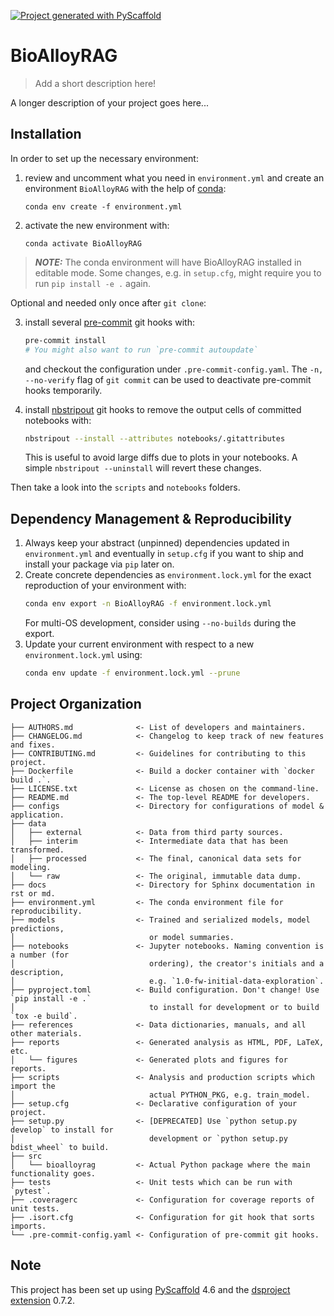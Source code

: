 [![Project generated with PyScaffold](https://img.shields.io/badge/-PyScaffold-005CA0?logo=pyscaffold)](https://pyscaffold.org/)
<!-- These are examples of badges you might also want to add to your README. Update the URLs accordingly.
[![Built Status](https://api.cirrus-ci.com/github/<USER>/BioAlloyRAG.svg?branch=main)](https://cirrus-ci.com/github/<USER>/BioAlloyRAG)
[![ReadTheDocs](https://readthedocs.org/projects/BioAlloyRAG/badge/?version=latest)](https://BioAlloyRAG.readthedocs.io/en/stable/)
[![Coveralls](https://img.shields.io/coveralls/github/<USER>/BioAlloyRAG/main.svg)](https://coveralls.io/r/<USER>/BioAlloyRAG)
[![PyPI-Server](https://img.shields.io/pypi/v/BioAlloyRAG.svg)](https://pypi.org/project/BioAlloyRAG/)
[![Conda-Forge](https://img.shields.io/conda/vn/conda-forge/BioAlloyRAG.svg)](https://anaconda.org/conda-forge/BioAlloyRAG)
[![Monthly Downloads](https://pepy.tech/badge/BioAlloyRAG/month)](https://pepy.tech/project/BioAlloyRAG)
[![Twitter](https://img.shields.io/twitter/url/http/shields.io.svg?style=social&label=Twitter)](https://twitter.com/BioAlloyRAG)
-->

# BioAlloyRAG

> Add a short description here!

A longer description of your project goes here...

## Installation

In order to set up the necessary environment:

1. review and uncomment what you need in `environment.yml` and create an environment `BioAlloyRAG` with the help of [conda]:
   ```
   conda env create -f environment.yml
   ```
2. activate the new environment with:
   ```
   conda activate BioAlloyRAG
   ```

> **_NOTE:_**  The conda environment will have BioAlloyRAG installed in editable mode.
> Some changes, e.g. in `setup.cfg`, might require you to run `pip install -e .` again.


Optional and needed only once after `git clone`:

3. install several [pre-commit] git hooks with:
   ```bash
   pre-commit install
   # You might also want to run `pre-commit autoupdate`
   ```
   and checkout the configuration under `.pre-commit-config.yaml`.
   The `-n, --no-verify` flag of `git commit` can be used to deactivate pre-commit hooks temporarily.

4. install [nbstripout] git hooks to remove the output cells of committed notebooks with:
   ```bash
   nbstripout --install --attributes notebooks/.gitattributes
   ```
   This is useful to avoid large diffs due to plots in your notebooks.
   A simple `nbstripout --uninstall` will revert these changes.


Then take a look into the `scripts` and `notebooks` folders.

## Dependency Management & Reproducibility

1. Always keep your abstract (unpinned) dependencies updated in `environment.yml` and eventually
   in `setup.cfg` if you want to ship and install your package via `pip` later on.
2. Create concrete dependencies as `environment.lock.yml` for the exact reproduction of your
   environment with:
   ```bash
   conda env export -n BioAlloyRAG -f environment.lock.yml
   ```
   For multi-OS development, consider using `--no-builds` during the export.
3. Update your current environment with respect to a new `environment.lock.yml` using:
   ```bash
   conda env update -f environment.lock.yml --prune
   ```
## Project Organization

```
├── AUTHORS.md              <- List of developers and maintainers.
├── CHANGELOG.md            <- Changelog to keep track of new features and fixes.
├── CONTRIBUTING.md         <- Guidelines for contributing to this project.
├── Dockerfile              <- Build a docker container with `docker build .`.
├── LICENSE.txt             <- License as chosen on the command-line.
├── README.md               <- The top-level README for developers.
├── configs                 <- Directory for configurations of model & application.
├── data
│   ├── external            <- Data from third party sources.
│   ├── interim             <- Intermediate data that has been transformed.
│   ├── processed           <- The final, canonical data sets for modeling.
│   └── raw                 <- The original, immutable data dump.
├── docs                    <- Directory for Sphinx documentation in rst or md.
├── environment.yml         <- The conda environment file for reproducibility.
├── models                  <- Trained and serialized models, model predictions,
│                              or model summaries.
├── notebooks               <- Jupyter notebooks. Naming convention is a number (for
│                              ordering), the creator's initials and a description,
│                              e.g. `1.0-fw-initial-data-exploration`.
├── pyproject.toml          <- Build configuration. Don't change! Use `pip install -e .`
│                              to install for development or to build `tox -e build`.
├── references              <- Data dictionaries, manuals, and all other materials.
├── reports                 <- Generated analysis as HTML, PDF, LaTeX, etc.
│   └── figures             <- Generated plots and figures for reports.
├── scripts                 <- Analysis and production scripts which import the
│                              actual PYTHON_PKG, e.g. train_model.
├── setup.cfg               <- Declarative configuration of your project.
├── setup.py                <- [DEPRECATED] Use `python setup.py develop` to install for
│                              development or `python setup.py bdist_wheel` to build.
├── src
│   └── bioalloyrag         <- Actual Python package where the main functionality goes.
├── tests                   <- Unit tests which can be run with `pytest`.
├── .coveragerc             <- Configuration for coverage reports of unit tests.
├── .isort.cfg              <- Configuration for git hook that sorts imports.
└── .pre-commit-config.yaml <- Configuration of pre-commit git hooks.
```

<!-- pyscaffold-notes -->

## Note

This project has been set up using [PyScaffold] 4.6 and the [dsproject extension] 0.7.2.

[conda]: https://docs.conda.io/
[pre-commit]: https://pre-commit.com/
[Jupyter]: https://jupyter.org/
[nbstripout]: https://github.com/kynan/nbstripout
[Google style]: http://google.github.io/styleguide/pyguide.html#38-comments-and-docstrings
[PyScaffold]: https://pyscaffold.org/
[dsproject extension]: https://github.com/pyscaffold/pyscaffoldext-dsproject

